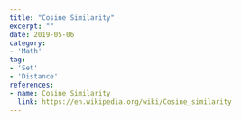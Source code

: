 ```yaml
---
title: "Cosine Similarity"
excerpt: ""
date: 2019-05-06
category:
- 'Math'
tag:
- 'Set'
- 'Distance'
references:
- name: Cosine Similarity
  link: https://en.wikipedia.org/wiki/Cosine_similarity
---
```


